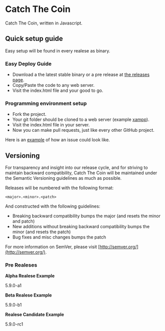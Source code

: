 Catch The Coin
=======

Catch The Coin, written in Javascript.


## Quick setup guide

Easy setup will be found in every realese as binary.

### Easy Deploy Guide

* Download a the latest stable binary or a pre release at [the releases page](https://github.com/Toomai007/Catch-The-Coin/releases).
* Copy/Paste the code to any web server.
* Visit the index.html file and your good to go.

### Programming environment setup

* Fork the project.
* Your git folder should be cloned to a web server (example [xampp](http://www.apachefriends.org/en/xampp.html)).
* Visit the index.html file in your server.
* Now you can make pull requests, just like every other GitHub project.

Here is an [example](https://github.com/Toomai007/2D-Game/issues/3) of how an issue could look like.

## Versioning

For transparency and insight into our release cycle, and for striving to maintain backward compatibility, Catch The Coin will be maintained under the Semantic Versioning guidelines as much as possible.

Releases will be numbered with the following format:

`<major>.<minor>.<patch>`

And constructed with the following guidelines:

* Breaking backward compatibility bumps the major (and resets the minor and patch)
* New additions without breaking backward compatibility bumps the minor (and resets the patch)
* Bug fixes and misc changes bumps the patch

For more information on SemVer, please visit [http://semver.org/](http://semver.org/).

### Pre Realeses

**Alpha Realese Example**

5.9.0-a1

**Beta Realese Example**

5.9.0-b1

**Realese Candidate Example**

5.9.0-rc1
